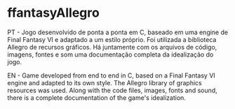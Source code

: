 # ffantasyAllegro
PT - Jogo desenvolvido de ponta a ponta em C, baseado em uma engine de Final Fantasy VI e adaptado a um estilo próprio. Foi utilizada a biblioteca Allegro de recursos gráficos. Há juntamente com os arquivos de código, imagens, fontes e som uma documentação completa da idealização do jogo.

EN - Game developed from end to end in C, based on a Final Fantasy VI engine and adapted to its own style. The Allegro library of graphics resources was used. Along with the code files, images, fonts and sound, there is a complete documentation of the game's idealization.
